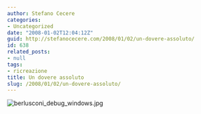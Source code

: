```yaml
---
author: Stefano Cecere
categories:
- Uncategorized
date: "2008-01-02T12:04:12Z"
guid: http://stefanocecere.com/2008/01/02/un-dovere-assoluto/
id: 638
related_posts:
- null
tags:
- ricreazione
title: Un dovere assoluto
slug: /2008/01/02/un-dovere-assoluto/
---
```


![berlusconi_debug_windows.jpg](http://stefanocecere.com/wp-content/uploads/sites/3/2008/01/berlusconi_debug_windows.jpg)